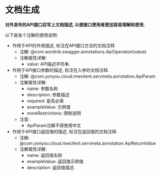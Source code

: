 # 文档生成

**对外发布的API接口应写上文档描述, 以便接口使用者更加容易理解和使用.**

以下是各个注解的使用说明:

- 作用于API的作用描述, 标注在API接口方法的文档注释.
	- 注解: @com.wordnik.swagger.annotations.ApiOperation(value)
	- 注解属性详解:
		- value: API描述字符串.
- 作用于API接口参数的描述, 标注在入参的文档注释.
	- 注解: @com.yonyou.cloud.mwclient.servmeta.annotation.ApiParam
	- 注解属性详解:
		- name: 参数名称
		- description: 参数描述
		- required: 是否必填
		- exampleValue: 示例值
		- moreRestrictions: 限制说明
	- 注意:
		- ApiParam注解不得使用中文
- 作用于API接口返回值的描述, 标注在返回值的文档注释.
	- 注解: @com.yonyou.cloud.mwclient.servmeta.annotation.ApiReturnValue
	- 注解属性详解:
		- name: 返回值名称
		- exampleValue: 返回值示例值
		- description: 返回值描述.


